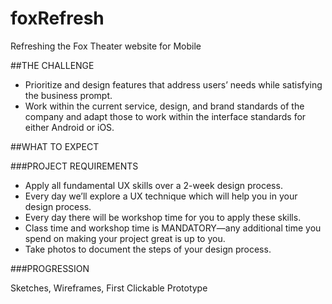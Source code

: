 # foxRefresh
Refreshing the Fox Theater website for Mobile


##THE CHALLENGE

* Prioritize and design features that address users’ needs while satisfying the business prompt.  
* Work within the current service, design, and brand standards of the company and adapt those to work within the interface standards for either Android or iOS.

##WHAT TO EXPECT

###PROJECT REQUIREMENTS

* Apply all fundamental UX skills over a 2-week design process. 
* Every day we’ll explore a UX technique which will help you in your design process. 
* Every day there will be workshop time for you to apply these skills.
* Class time and workshop time is MANDATORY—any additional time you spend on making your project great is up to you.
* Take photos to document the steps of your design process.

###PROGRESSION

Sketches, Wireframes, First Clickable Prototype



